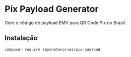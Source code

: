 # Pix Payload Generator

Gere o código de payload EMV para QR Code Pix no Brasil.

## Instalação

```bash
composer require rayanetenorios/pix-payload
